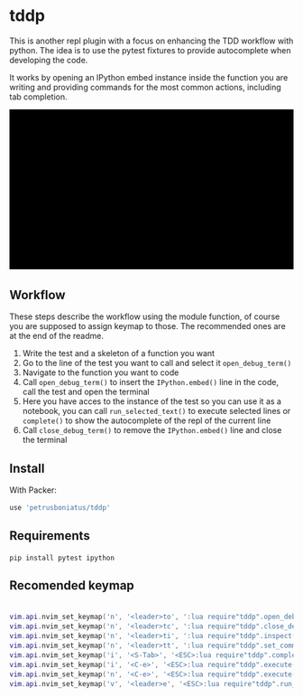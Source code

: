 # tddp

This is another repl plugin with a focus on enhancing the TDD
workflow with python. The idea is to use the pytest fixtures
to provide autocomplete when developing the code.

It works by opening an IPython embed instance inside the function 
you are writing and providing commands for the most common actions, 
including tab completion.

![tddp usage](./doc/readme_show.gif)

## Workflow

These steps describe the workflow using the module function, 
of course you are supposed to assign keymap to those. The 
recommended ones are at the end of the readme.

1. Write the test and a skeleton of a function you want
2. Go to the line of the test you want to call and select it 
   `open_debug_term()`
3. Navigate to the function you want to code 
4. Call `open_debug_term()` to insert the `IPython.embed()` line 
   in the code, call the test and open the terminal
5. Here you have acces to the instance of the test so you can 
   use it as a notebook, you can call `run_selected_text()` to 
   execute selected lines or `complete()` to show the autocomplete
   of the repl of the current line
6. Call `close_debug_term()` to remove the `IPython.embed()` line
   and close the terminal

## Install

With Packer:
```lua
use 'petrusboniatus/tddp'
```

## Requirements
```shell
pip install pytest ipython
```

## Recomended keymap
```lua

vim.api.nvim_set_keymap('n', '<leader>to', ':lua require"tddp".open_debug_term()<cr>', {noremap = true})
vim.api.nvim_set_keymap('n', '<leader>tc', ':lua require"tddp".close_debug_term()<cr>', {noremap = true})
vim.api.nvim_set_keymap('n', '<leader>ti', ':lua require"tddp".inspect()<cr>', {noremap = true})
vim.api.nvim_set_keymap('n', '<leader>tt', ':lua require"tddp".set_command_to_test_of_current_line()<cr>', {noremap = true})
vim.api.nvim_set_keymap('i', '<S-Tab>', '<ESC>:lua require"tddp".complete()<cr>A', {noremap = true})
vim.api.nvim_set_keymap('i', '<C-e>', '<ESC>:lua require"tddp".execute()<cr>A<Cr>', {noremap = true})
vim.api.nvim_set_keymap('n', '<C-e>', '<ESC>:lua require"tddp".execute()<cr>j', {noremap = true})
vim.api.nvim_set_keymap('v', '<leader>e', '<ESC>:lua require"tddp".run_selected_text()<cr>', {noremap = true})

```

